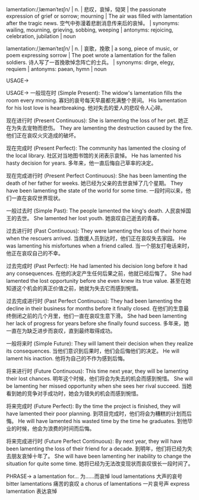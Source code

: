 lamentation:/ˌlæmənˈteɪʃn/ | n. | 悲叹，哀悼，恸哭 | the passionate expression of grief or sorrow; mourning |  The air was filled with lamentation after the tragic news.  空气中弥漫着悲剧消息传来后的哀悼。 | synonyms: wailing, mourning, grieving, sobbing, weeping | antonyms: rejoicing, celebration, jubilation | noun

lamentation:/ˌlæmənˈteɪʃn/ | n. | 哀歌，挽歌 | a song, piece of music, or poem expressing sorrow | The poet wrote a lamentation for the fallen soldiers. 诗人写了一首挽歌悼念阵亡的士兵。 | synonyms: dirge, elegy, requiem | antonyms: paean, hymn | noun


USAGE->

USAGE->
一般现在时 (Simple Present):
The widow's lamentation fills the room every morning. 寡妇的哀号每天早晨都充满整个房间。
His lamentation for his lost love is heartbreaking. 他对失去的爱人的悲叹令人心碎。

现在进行时 (Present Continuous):
She is lamenting the loss of her pet. 她正在为失去宠物而悲伤。
They are lamenting the destruction caused by the fire. 他们正在哀叹火灾造成的破坏。

现在完成时 (Present Perfect):
The community has lamented the closing of the local library. 社区对当地图书馆的关闭表示哀悼。
He has lamented his hasty decision for years. 多年来，他一直后悔自己草率的决定。

现在完成进行时 (Present Perfect Continuous):
She has been lamenting the death of her father for weeks. 她已经为父亲的去世哀悼了几个星期。
They have been lamenting the state of the world for some time.  一段时间以来，他们一直在哀叹世界现状。


一般过去时 (Simple Past):
The people lamented the king's death. 人民哀悼国王的去世。
She lamented her lost youth. 她哀叹自己逝去的青春。

过去进行时 (Past Continuous):
They were lamenting the loss of their home when the rescuers arrived. 当救援人员到达时，他们正在哀叹失去家园。
He was lamenting his misfortunes when a friend called.  当一个朋友打电话来时，他正在哀叹自己的不幸。


过去完成时 (Past Perfect):
He had lamented his decision long before it had any consequences. 在他的决定产生任何后果之前，他就已经后悔了。
She had lamented the lost opportunity before she even knew its true value.  甚至在她知道这个机会的真正价值之前，她就为失去它而感到惋惜。

过去完成进行时 (Past Perfect Continuous):
They had been lamenting the decline in their business for months before it finally closed.  在他们的生意最终倒闭之前的几个月里，他们一直在哀叹生意下滑。
She had been lamenting her lack of progress for years before she finally found success. 多年来，她一直在为缺乏进步而哀叹，直到最终取得成功。


一般将来时 (Simple Future):
They will lament their decision when they realize its consequences. 当他们意识到后果时，他们会后悔他们的决定。
He will lament his inaction. 他将为自己的不作为感到后悔。

将来进行时 (Future Continuous):
This time next year, they will be lamenting their lost chances. 明年这个时候，他们将会为失去的机会而感到惋惜。
She will be lamenting her missed opportunity when she sees her rival succeed. 当她看到她的竞争对手成功时，她会为错失的机会而感到惋惜。


将来完成时 (Future Perfect):
By the time the project is finished, they will have lamented their poor planning. 到项目完成时，他们将会为糟糕的计划而后悔。
He will have lamented his wasted time by the time he graduates. 到他毕业的时候，他会为浪费的时间而后悔。

将来完成进行时 (Future Perfect Continuous):
By next year, they will have been lamenting the loss of their friend for a decade. 到明年，他们将已经为失去朋友哀悼十年了。
She will have been lamenting her inability to change the situation for quite some time.  她将已经为无法改变现状而哀叹很长一段时间了。


PHRASE->
a lamentation for... 为……而哀悼
loud lamentations  大声的哀号
bitter lamentations  痛苦的哀叹
a chorus of lamentations  一片哀号声
express lamentation  表达哀悼
